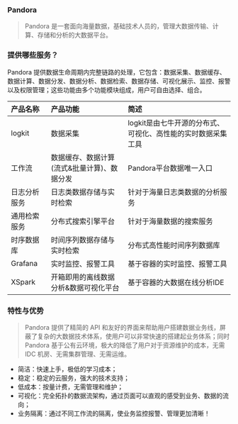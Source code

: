 ### Pandora
> Pandora 是一套面向海量数据，基础技术人员的，管理大数据传输、计算、存储和分析的大数据平台。

### 提供哪些服务？
Pandora 提供数据生命周期内完整链路的处理，它包含：数据采集、数据缓存、数据计算、数据分发、数据分析、数据检索、数据存储、可视化展示、监控、报警以及权限管理；这些功能由多个功能模块组成，用户可自由选择、组合。

|产品名称|产品功能|简述|
|:-------------|:--|:--|
|logkit|数据采集|logkit是由七牛开源的分布式、可视化、高性能的实时数据采集工具|
|工作流|数据缓存、数据计算(流式&批量计算)、数据分发|Pandora平台数据唯一入口|
|日志分析服务|日志类数据存储与实时检索|针对于海量日志类数据的分析服务|
|通用检索服务|分布式搜索引擎平台|针对于海量数据的搜索服务|
|时序数据库|时间序列数据存储与实时检索|分布式高性能时间序列数据库|
|Grafana|实时监控、报警工具|基于容器的实时监控、报警工具|
|XSpark|开箱即用的离线数据分析&数据可视化平台|基于容器的大数据在线分析IDE|

### 特性与优势
> Pandora 提供了精简的 API 和友好的界面来帮助用户搭建数据业务线，屏蔽了复杂的大数据技术体系，使用户可以非常快速的搭建起业务体系；同时 Pandora 基于公有云环境，极大的降低了用户对于资源维护的成本，无需 IDC 机房、无需集群管理、无需运维。

* 简洁：快速上手，极低的学习成本；
* 稳定：稳定的云服务，强大的技术支持；
* 低成本：按量计费，无需管理和维护；
* 可视化：完全拓扑的数据流架构，通过页面可以直观的感受到业务、数据的流向；
* 业务隔离：通过不同工作流的隔离，使业务监控报警、管理更加清晰！
